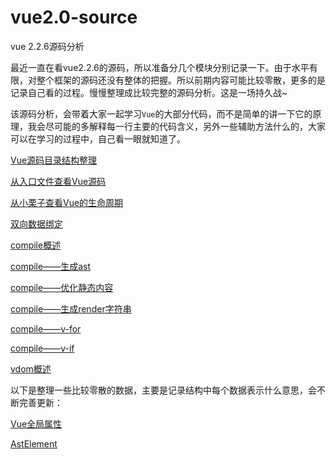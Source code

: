 # vue2.0-source
vue 2.2.6源码分析

最近一直在看vue2.2.6的源码，所以准备分几个模块分别记录一下。由于水平有限，对整个框架的源码还没有整体的把握。所以前期内容可能比较零散，更多的是记录自己看的过程。慢慢整理成比较完整的源码分析。这是一场持久战~

该源码分析，会带着大家一起学习`Vue`的大部分代码，而不是简单的讲一下它的原理，我会尽可能的多解释每一行主要的代码含义，另外一些辅助方法什么的，大家可以在学习的过程中，自己看一眼就知道了。

[Vue源码目录结构整理](Vue源码目录结构整理.md)

[从入口文件查看Vue源码](从入口文件查看Vue源码.md)

[从小栗子查看Vue的生命周期](从一个小栗子查看Vue的生命周期.md)

[双向数据绑定](双向数据绑定.md)

[compile概述](compile概述.md)

[compile——生成ast](compile——生成ast.md)

[compile——优化静态内容](compile——优化静态内容.md)

[compile——生成render字符串](compile——生成render字符串.md)

[compile——v-for](compile——v-for.md)

[compile——v-if](compile——v-if.md)

[vdom概述](vdom概述.md)

以下是整理一些比较零散的数据，主要是记录结构中每个数据表示什么意思，会不断完善更新：

[Vue全局属性](Vue-globals.md)

[AstElement](AstElement.md)
